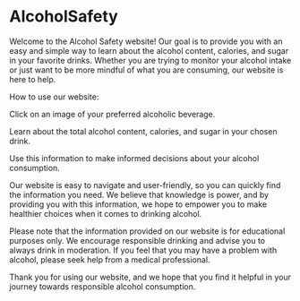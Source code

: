 # AlcoholSafety
Welcome to the Alcohol Safety website! Our goal is to provide you with an easy and simple way to learn about the alcohol content, calories, and sugar in your favorite drinks. Whether you are trying to monitor your alcohol intake or just want to be more mindful of what you are consuming, our website is here to help.

How to use our website:

Click on an image of your preferred alcoholic beverage.

Learn about the total alcohol content, calories, and sugar in your chosen drink.

Use this information to make informed decisions about your alcohol consumption.

Our website is easy to navigate and user-friendly, so you can quickly find the information you need. We believe that knowledge is power, and by providing you with this information, we hope to empower you to make healthier choices when it comes to drinking alcohol.

Please note that the information provided on our website is for educational purposes only. We encourage responsible drinking and advise you to always drink in moderation. If you feel that you may have a problem with alcohol, please seek help from a medical professional.

Thank you for using our website, and we hope that you find it helpful in your journey towards responsible alcohol consumption.

